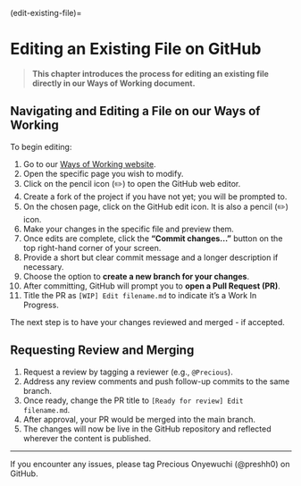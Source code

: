 (edit-existing-file)=

# Editing an Existing File on GitHub

> **This chapter introduces the process for editing an existing file directly in our Ways of Working document.**

## Navigating and Editing a File on our Ways of Working

To begin editing:

1. Go to our [Ways of Working website](https://aphrc-dswb.github.io/dswb-open-science-capacity-wg/).
2. Open the specific page you wish to modify.
3. Click on the pencil icon (✏️) to open the GitHub web editor.
4. Create a fork of the project if you have not yet; you will be prompted to.
5. On the chosen page, click on the GitHub edit icon. It is also a pencil (✏️) icon. 
6. Make your changes in the specific file and preview them.
7. Once edits are complete, click the **“Commit changes...”** button on the top right-hand corner of your screen. 
8. Provide a short but clear commit message and a longer description if necessary.
9. Choose the option to **create a new branch for your changes**.
10. After committing, GitHub will prompt you to **open a Pull Request (PR)**.
11. Title the PR as `[WIP] Edit filename.md` to indicate it’s a Work In Progress.

The next step is to have your changes reviewed and merged - if accepted.

## Requesting Review and Merging

1. Request a review by tagging a reviewer (e.g., `@Precious`).
2. Address any review comments and push follow-up commits to the same branch.
3. Once ready, change the PR title to `[Ready for review] Edit filename.md`.
4. After approval, your PR would be merged into the main branch.
5. The changes will now be live in the GitHub repository and reflected wherever the content is published.

---------------------------------------------------------------------------------------------------------------------

If you encounter any issues, please tag Precious Onyewuchi (@preshh0) on GitHub. 
